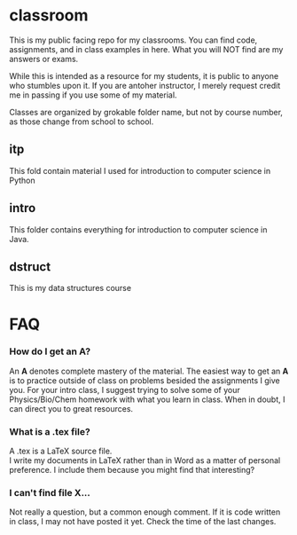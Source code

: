 # classroom
This is my public facing repo for my classrooms.  You can find code, assignments, and in class examples in here.  What you will NOT find are my answers or exams.

While this is intended as a resource for my students, it is public to anyone who stumbles upon it.
If you are antoher instructor, I merely request credit me in passing if you use some of my material. 

Classes are organized by grokable folder name, but not by course number, as those change from school to school.

## itp
This fold contain material I used for introduction to computer science in Python

## intro
This folder contains everything for introduction to computer science in Java.

## dstruct
This is my data structures course





# FAQ

### How do I get an A?
An **A** denotes complete mastery of the material.  The easiest way to get an **A** is to practice outside of class on problems besided the assignments I give you.  For your intro class, I suggest trying to solve some of your Physics/Bio/Chem homework with what you learn in class.  When in doubt, I can direct you to great resources.

### What is a .tex file?
A .tex is a LaTeX source file.  
I write my documents in LaTeX rather than in Word as a matter of personal preference.
I include them because you might find that interesting?

### I can't find file X...
Not really a question, but a common enough comment.  If it is code written in class, I may not have posted it yet.  Check the time of the last changes.

